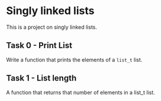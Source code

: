 # Singly linked lists
This is a project on singly linked lists. 

## Task 0 - Print List
Write a function that prints the elements of a ```list_t``` list.

## Task 1 - List length
A function that returns that number of elements in a list_t list.

